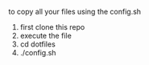 to copy all your files using the config.sh 
1. first clone this repo
2. execute the file
3. cd dotfiles 
4. ./config.sh

